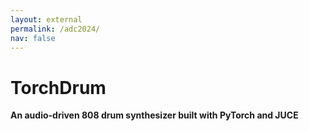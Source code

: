 ```yaml
---
layout: external
permalink: /adc2024/
nav: false
---
```


# TorchDrum
**An audio-driven 808 drum synthesizer built with PyTorch and JUCE**